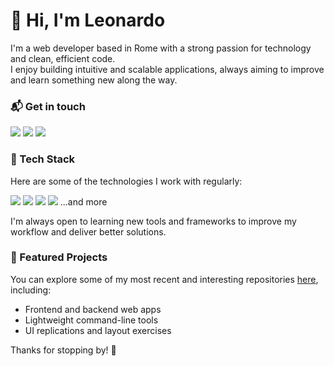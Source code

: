# 👋 Hi, I'm Leonardo

I'm a web developer based in Rome with a strong passion for technology and clean, efficient code.  
I enjoy building intuitive and scalable applications, always aiming to improve and learn something new along the way.

### 📬 Get in touch

<a href="mailto:leonardo.martignonii@gmail.com"><img src="https://img.shields.io/badge/Gmail-D14836?style=for-the-badge&logo=gmail&logoColor=white"></a>
<a href="https://www.linkedin.com/in/leonardo-martignoni/"><img src="https://img.shields.io/badge/LinkedIn-0077B5?style=for-the-badge&logo=linkedin&logoColor=white"></a>
<a href="https://drive.google.com/file/d/1n4pFsMisrQxFfmU4kdg8gU0_YA4ncJAA/view"><img src="https://img.shields.io/badge/CV-231f20?style=for-the-badge&logo=readthedocs&logoColor=white"></a>

### 🧰 Tech Stack

Here are some of the technologies I work with regularly:

<img src="https://img.shields.io/badge/HTML5-E34F26?style=for-the-badge&logo=html5&logoColor=white"> <img src="https://img.shields.io/badge/CSS3-1572B6?style=for-the-badge&logo=css3&logoColor=white"> <img src="https://img.shields.io/badge/Python-3776AB?style=for-the-badge&logo=python&logoColor=white"> <img src="https://img.shields.io/badge/Vue.js-35495E?style=for-the-badge&logo=vuedotjs&logoColor=4FC08D"> ...and more

I'm always open to learning new tools and frameworks to improve my workflow and deliver better solutions.


### 📁 Featured Projects

You can explore some of my most recent and interesting repositories [here](https://github.com/leomarss?tab=repositories), including:

- Frontend and backend web apps
- Lightweight command-line tools
- UI replications and layout exercises


Thanks for stopping by! 👋
